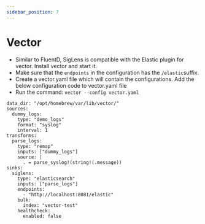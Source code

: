 ```yaml
---
sidebar_position: 7
---
```


# Vector

- Similar to FluentD, SigLens is compatible with the Elastic plugin for vector. Install vector and start it.
- Make sure that the `endpoints` in the configuration has the `/elastic`suffix. 
- Create a vector.yaml file which will contain the configurations. Add the below configuration code to vector.yaml file
- Run the command: `vector --config vector.yaml`
```
data_dir: "/opt/homebrew/var/lib/vector/"
sources:
  dummy_logs:
    type: "demo_logs"
    format: "syslog"
    interval: 1
transforms:
  parse_logs:
    type: "remap"
    inputs: ["dummy_logs"]
    source: |
      . = parse_syslog!(string!(.message))
sinks:
  siglens:
    type: "elasticsearch"
    inputs: ["parse_logs"]
    endpoints:
      - "http://localhost:8081/elastic"
    bulk:
      index: "vector-test"
    healthcheck:
      enabled: false
```